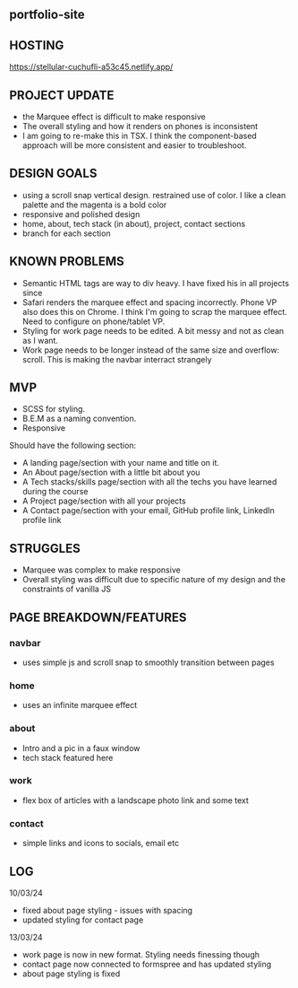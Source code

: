 ## portfolio-site

## HOSTING 

https://stellular-cuchufli-a53c45.netlify.app/

## PROJECT UPDATE

- the Marquee effect is difficult to make responsive
- The overall styling and how it renders on phones is inconsistent
- I am going to re-make this in TSX. I think the component-based approach will be more consistent and easier to troubleshoot.

## DESIGN GOALS

- using a scroll snap vertical design. restrained use of color. I like a clean palette and the magenta is a bold color
- responsive and polished design 
- home, about, tech stack (in about), project, contact sections
- branch for each section

## KNOWN PROBLEMS
- Semantic HTML tags are way to div heavy. I have fixed his in all projects since
- Safari renders the marquee effect and spacing incorrectly. Phone VP also does this on Chrome. I think I'm going to scrap the marquee effect. Need to configure on phone/tablet VP.
- Styling for work page needs to be edited. A bit messy and not as clean as I want.
- Work page needs to be longer instead of the same size and overflow: scroll. This is making the navbar interract strangely
  
## MVP
* SCSS for styling.
* B.E.M as a naming convention.
* Responsive

Should have the following section:

* A landing page/section with your name and title on it.
* An About page/section with a little bit about you
* A Tech stacks/skills page/section with all the techs you have learned during the course
* A Project page/section with all your projects 
* A Contact page/section with your email, GitHub profile link, LinkedIn profile link

## STRUGGLES

- Marquee was complex to make responsive
- Overall styling was difficult due to specific nature of my design and the constraints of vanilla JS

## PAGE BREAKDOWN/FEATURES

### navbar

- uses simple js and scroll snap to smoothly transition between pages

### home

- uses an infinite marquee effect 

### about

- Intro and a pic in a faux window
- tech stack featured here

### work

- flex box of articles with a landscape photo link and some text

### contact

- simple links and icons to socials, email etc

## LOG ##
10/03/24
- fixed about page styling - issues with spacing
- updated styling for contact page

13/03/24
- work page is now in new format. Styling needs finessing though
- contact page now connected to formspree and has updated styling
- about page styling is fixed
